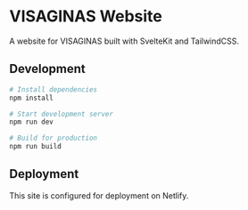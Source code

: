 # VISAGINAS Website

A website for VISAGINAS built with SvelteKit and TailwindCSS.

## Development

```bash
# Install dependencies
npm install

# Start development server
npm run dev

# Build for production
npm run build
```

## Deployment

This site is configured for deployment on Netlify.